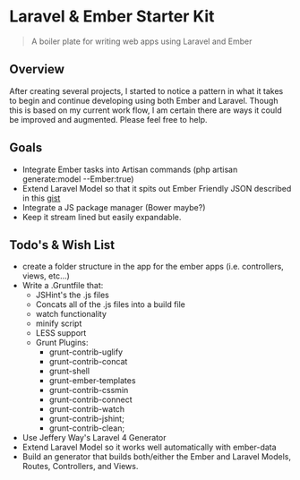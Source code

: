Laravel & Ember Starter Kit
===========================

> A boiler plate for writing web apps using Laravel and Ember

Overview
---------

After creating several projects, I started to notice a pattern in what it takes to begin and continue developing using both Ember and Laravel. Though this is based on my current work flow, I am certain there are ways it could be improved and augmented. Please feel free to help. 

Goals
-----

- Integrate Ember tasks into Artisan commands (php artisan generate:model --Ember:true)
- Extend Laravel Model so that it spits out Ember Friendly JSON described in this [gist](https://gist.github.com/cullymason/6198667)
- Integrate a JS package manager (Bower maybe?)
- Keep it stream lined but easily expandable. 

Todo's & Wish List
------------------

- create a folder structure in the app for the ember apps (i.e. controllers, views, etc…)
- Write a .Gruntfile that:
	- JSHint's the .js files
	- Concats all of the .js files into a build file
	- watch functionality
	- minify script
	- LESS support
	- Grunt Plugins:  
		- grunt-contrib-uglify
		- grunt-contrib-concat
		- grunt-shell
		- grunt-ember-templates
		- grunt-contrib-cssmin
		- grunt-contrib-connect
		- grunt-contrib-watch
		- grunt-contrib-jshint;
		- grunt-contrib-clean;
- Use Jeffery Way's Laravel 4 Generator
- Extend Laravel Model so it works well automatically with ember-data
- Build an generator that builds both/either the Ember and Laravel Models, Routes, Controllers, and Views.